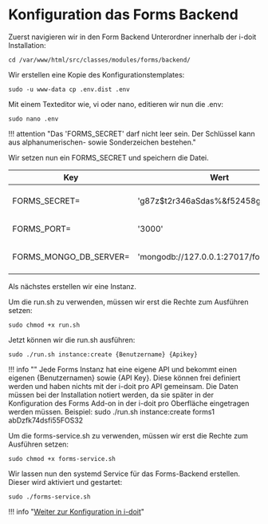 # Konfiguration das Forms Backend

Zuerst navigieren wir in den Form Backend Unterordner innerhalb der i-doit Installation:

    cd /var/www/html/src/classes/modules/forms/backend/

Wir erstellen eine Kopie des Konfigurationstemplates:  

    sudo -u www-data cp .env.dist .env

Mit einem Texteditor wie, vi oder nano, editieren wir nun die .env:  

    sudo nano .env

!!! attention "Das 'FORMS\_SECRET' darf nicht leer sein. Der Schlüssel kann aus alphanumerischen- sowie Sonderzeichen bestehen."

Wir setzen nun ein FORMS\_SECRET und speichern die Datei.

| Key | Wert | Beschreibung |
| --- | --- | --- |
| FORMS\_SECRET= | 'g87z$t2r346aSdas%&f52458g724g875!' | Schlüssel zum Verschlüsseln der Daten in der Datenbank  <br>Darf nicht leer sein!  <br>Zum Beispiel: FORMS_SECRET='h982t)24/(&%houaq3ho4' |
| FORMS\_PORT= | '3000' | Port für Verbindungen  <br>Zum Beispiel: FORMS_PORT='3000' |
| FORMS\_MONGO\_DB\_SERVER= | 'mongodb://127.0.0.1:27017/forms' | URL und Port zur Verbindung mit dem MongoDB Server  <br>Zum Beispiel: FORMS_MONGO_DB_SERVER='mongodb://127.0.0.1:27017/forms' |

Als nächstes erstellen wir eine Instanz.

Um die run.sh zu verwenden, müssen wir erst die Rechte zum Ausführen setzen:

    sudo chmod +x run.sh

Jetzt können wir die run.sh ausführen:

    sudo ./run.sh instance:create {Benutzername} {Apikey}

!!! info ""
    Jede Forms Instanz hat eine eigene API und bekommt einen eigenen {Benutzernamen} sowie {API Key}. Diese können frei definiert werden und haben nichts mit der i-doit pro API gemeinsam.
    Die Daten müssen bei der Installation notiert werden, da sie später in der Konfiguration des Forms Add-on in der i-doit pro Oberfläche eingetragen werden müssen.
    Beispiel: sudo ./run.sh instance:create forms1 abDzfk74dsfi55FOS32

  
Um die forms-service.sh zu verwenden, müssen wir erst die Rechte zum Ausführen setzen:

    sudo chmod +x forms-service.sh

Wir lassen nun den systemd Service für das Forms-Backend erstellen.  
Dieser wird aktiviert und gestartet: 

    sudo ./forms-service.sh

!!! info "[Weiter zur Konfiguration in i-doit](./konfiguration-in-i-doit.md)"